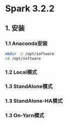 # Spark 3.2.2

## 1. 安装

### 1.1 Anaconda安装

```bash
mkdir -p /opt/software
cd /opt/software
```

### 1.2 Local模式

### 1.3 StandAlone模式

### 1.3 StandAlone-HA模式

### 1.3 On-Yarn模式
